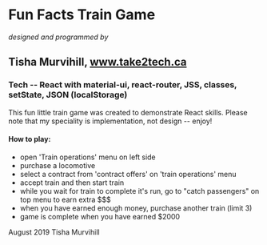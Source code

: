 # Fun Facts Train Game

<i> designed and programmed by </i> 
## Tisha Murvihill, www.take2tech.ca

### Tech -- React with material-ui, react-router, JSS, classes, setState, JSON (localStorage)

This fun little train game was created to demonstrate React skills. Please note that my speciality is implementation, not design -- enjoy!

#### How to play:
- open 'Train operations' menu on left side
- purchase a locomotive
- select a contract from 'contract offers' on 'train operations' menu
- accept train and then start train
- while you wait for train to complete it's run, go to "catch passengers" on top menu to earn extra $$$
- when you have earned enough money, purchase another train (limit 3)
- game is complete when you have earned $2000

August 2019 Tisha Murvihill